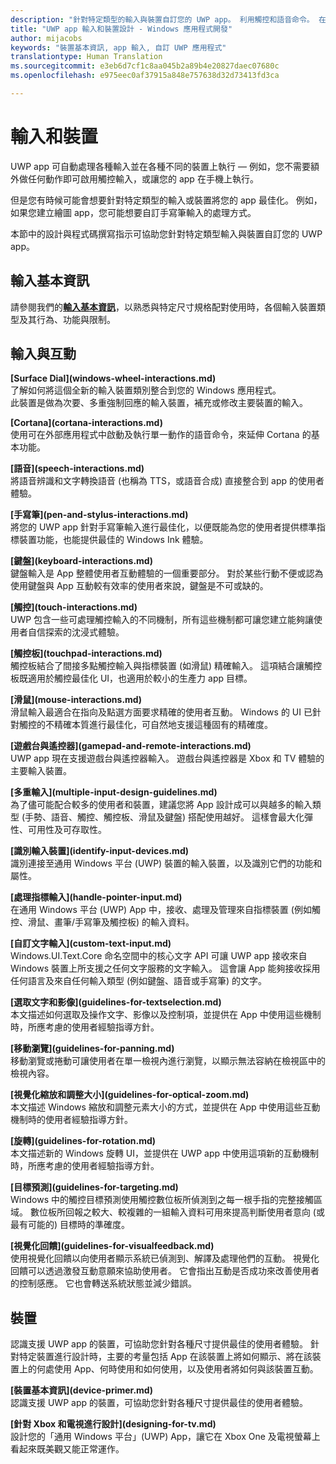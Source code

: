 ```yaml
---
description: "針對特定類型的輸入與裝置自訂您的 UWP app。 利用觸控和語音命令。 在 Xbox、手機，甚至電視上執行您的 App。"
title: "UWP app 輸入和裝置設計 - Windows 應用程式開發"
author: mijacobs
keywords: "裝置基本資訊, app 輸入, 自訂 UWP 應用程式"
translationtype: Human Translation
ms.sourcegitcommit: e3eb6d7cf1c8aa045b2a89b4e20827daec07680c
ms.openlocfilehash: e975eec0af37915a848e757638d32d73413fd3ca

---
```

# 輸入和裝置

<link rel="stylesheet" href="https://az835927.vo.msecnd.net/sites/uwp/Resources/css/custom.css">

UWP app 可自動處理各種輸入並在各種不同的裝置上執行 — 例如，您不需要額外做任何動作即可啟用觸控輸入，或讓您的 app 在手機上執行。

但是您有時候可能會想要針對特定類型的輸入或裝置將您的 app 最佳化。 例如，如果您建立繪圖 app，您可能想要自訂手寫筆輸入的處理方式。

本節中的設計與程式碼撰寫指示可協助您針對特定類型輸入與裝置自訂您的 UWP app。

## 輸入基本資訊

請參閱我們的<b>[輸入基本資訊](input-primer.md)</b>，以熟悉與特定尺寸規格配對使用時，各個輸入裝置類型及其行為、功能與限制。

## 輸入與互動

<div class="side-by-side">
<div class="side-by-side-content">
<p>
<b>[Surface Dial](windows-wheel-interactions.md)</b><br/>
了解如何將這個全新的輸入裝置類別整合到您的 Windows 應用程式。</br>
此裝置是做為次要、多重強制回應的輸入裝置，補充或修改主要裝置的輸入。
</p>
</div>
</div>

<div class="side-by-side">
<div class="side-by-side-content">
<div class="side-by-side-content-left">
<p>
<b>[Cortana](cortana-interactions.md)</b><br/>
使用可在外部應用程式中啟動及執行單一動作的語音命令，來延伸 Cortana 的基本功能。
</p>
</div>
<div class="side-by-side-content-right">
<p>
<b>[語音](speech-interactions.md)</b><br/>
將語音辨識和文字轉換語音 (也稱為 TTS，或語音合成) 直接整合到 app 的使用者體驗。
</p>
</div>
</div>
</div>

<div class="side-by-side">
<div class="side-by-side-content">
<div class="side-by-side-content-left">
<p>
<b>[手寫筆](pen-and-stylus-interactions.md)</b><br/>
將您的 UWP app 針對手寫筆輸入進行最佳化，以便既能為您的使用者提供標準指標裝置功能，也能提供最佳的 Windows Ink 體驗。
</p>
</div>
<div class="side-by-side-content-right">
<p>
<b>[鍵盤](keyboard-interactions.md)</b><br/>
鍵盤輸入是 App 整體使用者互動體驗的一個重要部分。 對於某些行動不便或認為使用鍵盤與 App 互動較有效率的使用者來說，鍵盤是不可或缺的。
</p>
</div>
</div>
</div>

<div class="side-by-side">
<div class="side-by-side-content">
<div class="side-by-side-content-left">
<p>
<b>[觸控](touch-interactions.md)</b><br/>
UWP 包含一些可處理觸控輸入的不同機制，所有這些機制都可讓您建立能夠讓使用者自信探索的沈浸式體驗。
</p>
</div>
<div class="side-by-side-content-right">
<p>
<b>[觸控板](touchpad-interactions.md)</b><br/>
觸控板結合了間接多點觸控輸入與指標裝置 (如滑鼠) 精確輸入。 這項結合讓觸控板既適用於觸控最佳化 UI，也適用於較小的生產力 app 目標。
</p>
</div>
</div>
</div>

<div class="side-by-side">
<div class="side-by-side-content">
<div class="side-by-side-content-left">
<p>
<b>[滑鼠](mouse-interactions.md)</b><br/>
滑鼠輸入最適合在指向及點選方面要求精確的使用者互動。 Windows 的 UI 已針對觸控的不精確本質進行最佳化，可自然地支援這種固有的精確度。
</p>
</div>
<div class="side-by-side-content-right">
<p>
<b>[遊戲台與遙控器](gamepad-and-remote-interactions.md)</b><br/>
UWP app 現在支援遊戲台與遙控器輸入。 遊戲台與遙控器是 Xbox 和 TV 體驗的主要輸入裝置。
</p>
</div>
</div>
</div>

<div class="side-by-side">
<div class="side-by-side-content">
<p>
<b>[多重輸入](multiple-input-design-guidelines.md)</b><br/>
為了儘可能配合較多的使用者和裝置，建議您將 App 設計成可以與越多的輸入類型 (手勢、語音、觸控、觸控板、滑鼠及鍵盤) 搭配使用越好。 這樣會最大化彈性、可用性及可存取性。
</p>
</div>
</div>

<div class="side-by-side">
<div class="side-by-side-content">
<div class="side-by-side-content-left">
<p>
<b>[識別輸入裝置](identify-input-devices.md)</b><br/>
識別連接至通用 Windows 平台 (UWP) 裝置的輸入裝置，以及識別它們的功能和屬性。
</p>
</div>
<div class="side-by-side-content-right">
<p>
<b>[處理指標輸入](handle-pointer-input.md)</b><br/>
在通用 Windows 平台 (UWP) App 中，接收、處理及管理來自指標裝置 (例如觸控、滑鼠、畫筆/手寫筆及觸控板) 的輸入資料。
</p>
</div>
</div>
</div>

<div class="side-by-side">
<div class="side-by-side-content">
<div class="side-by-side-content-left">
<p><b>[自訂文字輸入](custom-text-input.md)</b><br/>
Windows.UI.Text.Core 命名空間中的核心文字 API 可讓 UWP app 接收來自 Windows 裝置上所支援之任何文字服務的文字輸入。 這會讓 App 能夠接收採用任何語言及來自任何輸入類型 (例如鍵盤、語音或手寫筆) 的文字。
</p>
</div>
<div class="side-by-side-content-right">
<p>
<b>[選取文字和影像](guidelines-for-textselection.md)</b><br/>
本文描述如何選取及操作文字、影像以及控制項，並提供在 App 中使用這些機制時，所應考慮的使用者經驗指導方針。
</p>
</div>
</div>
</div>

<div class="side-by-side">
<div class="side-by-side-content">
<p>
<b>[移動瀏覽](guidelines-for-panning.md)</b><br/>
移動瀏覽或捲動可讓使用者在單一檢視內進行瀏覽，以顯示無法容納在檢視區中的檢視內容。
</p>
</div>
</div>

<div class="side-by-side">
<div class="side-by-side-content">
<div class="side-by-side-content-left">
<p>
<b>[視覺化縮放和調整大小](guidelines-for-optical-zoom.md)</b><br/>
本文描述 Windows 縮放和調整元素大小的方式，並提供在 App 中使用這些互動機制時的使用者經驗指導方針。
</p>
</div>
<div class="side-by-side-content-right">
<p>
<b>[旋轉](guidelines-for-rotation.md)</b><br/>
本文描述新的 Windows 旋轉 UI，並提供在 UWP app 中使用這項新的互動機制時，所應考慮的使用者經驗指導方針。
</p>
</div>
</div>
</div>

<div class="side-by-side">
<div class="side-by-side-content">
<div class="side-by-side-content-left">
<p><b>[目標預測](guidelines-for-targeting.md)</b><br/>
Windows 中的觸控目標預測使用觸控數位板所偵測到之每一根手指的完整接觸區域。 數位板所回報之較大、較複雜的一組輸入資料可用來提高判斷使用者意向 (或最有可能的) 目標時的準確度。
</p>
</div>
<div class="side-by-side-content-right">
<p><b>[視覺化回饋](guidelines-for-visualfeedback.md)</b><br/>
使用視覺化回饋以向使用者顯示系統已偵測到、解譯及處理他們的互動。 視覺化回饋可以透過激發互動意願來協助使用者。 它會指出互動是否成功來改善使用者的控制感應。 它也會轉送系統狀態並減少錯誤。
</p>
</div>
</div>
</div>

## 裝置

認識支援 UWP app 的裝置，可協助您針對各種尺寸提供最佳的使用者體驗。 針對特定裝置進行設計時，主要的考量包括 App 在該裝置上將如何顯示、將在該裝置上的何處使用 App、何時使用和如何使用，以及使用者將如何與該裝置互動。

<div class="side-by-side">
<div class="side-by-side-content">
  <div class="side-by-side-content-left">
<p><b>[裝置基本資訊](device-primer.md)</b><br/>認識支援 UWP app 的裝置，可協助您針對各種尺寸提供最佳的使用者體驗。
</p>
  </div>
  <div class="side-by-side-content-right">
<p><b>[針對 Xbox 和電視進行設計](designing-for-tv.md)</b><br/>設計您的「通用 Windows 平台」(UWP) App，讓它在 Xbox One 及電視螢幕上看起來既美觀又能正常運作。
</p>
  </div>
</div>
</div>



<!--HONumber=Nov16_HO1-->


